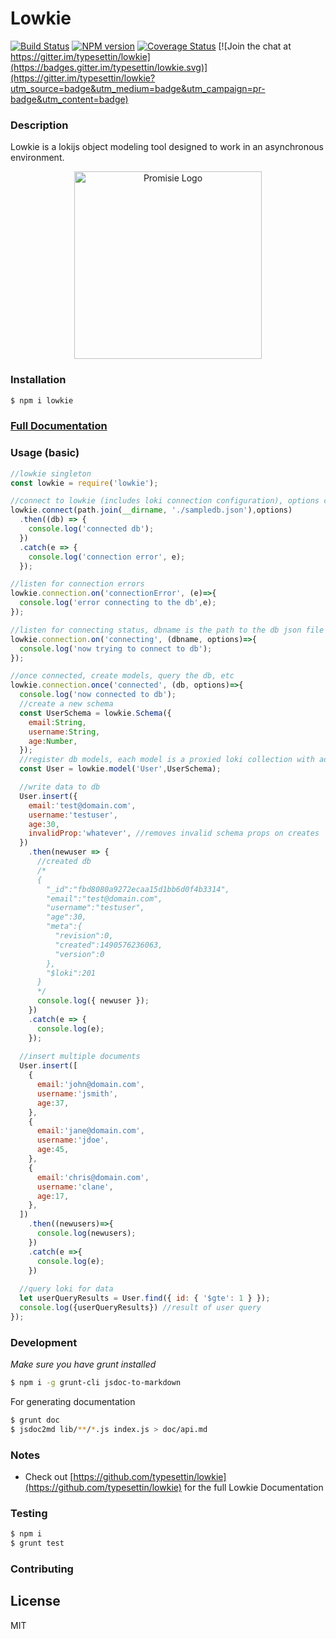 # Lowkie
[![Build Status](https://travis-ci.org/typesettin/lowkie.svg?branch=master)](https://travis-ci.org/typesettin/lowkie) [![NPM version](https://badge.fury.io/js/lowkie.svg)](http://badge.fury.io/js/lowkie) [![Coverage Status](https://coveralls.io/repos/github/typesettin/lowkie/badge.svg?branch=master)](https://coveralls.io/github/typesettin/lowkie?branch=master)  [![Join the chat at https://gitter.im/typesettin/lowkie](https://badges.gitter.im/typesettin/lowkie.svg)](https://gitter.im/typesettin/lowkie?utm_source=badge&utm_medium=badge&utm_campaign=pr-badge&utm_content=badge)

### Description
Lowkie is a lokijs object modeling tool designed to work in an asynchronous environment.

<p style="text-align:center;"><img src="https://raw.githubusercontent.com/typesettin/lowkie/master/doc/lowkie.png" alt="Promisie Logo" width="300px" height="auto" style="margin:auto; text-align:center;"></p>


### Installation
```sh
$ npm i lowkie
```

### [Full Documentation](https://github.com/typesettin/lowkie/blob/master/doc/api.md)

### Usage (basic)
```javascript
//lowkie singleton
const lowkie = require('lowkie');

//connect to lowkie (includes loki connection configuration), options can include other loki adapters besides structured file adapters
lowkie.connect(path.join(__dirname, './sampledb.json'),options)
  .then((db) => { 
    console.log('connected db');
  })
  .catch(e => {
    console.log('connection error', e);
  });

//listen for connection errors
lowkie.connection.on('connectionError', (e)=>{
  console.log('error connecting to the db',e);
});

//listen for connecting status, dbname is the path to the db json file
lowkie.connection.on('connecting', (dbname, options)=>{
  console.log('now trying to connect to db');
});

//once connected, create models, query the db, etc
lowkie.connection.once('connected', (db, options)=>{
  console.log('now connected to db');
  //create a new schema
  const UserSchema = lowkie.Schema({
    email:String,
    username:String,
    age:Number,
  });
  //register db models, each model is a proxied loki collection with additional helpers
  const User = lowkie.model('User',UserSchema);

  //write data to db
  User.insert({
    email:'test@domain.com',
    username:'testuser',
    age:30,
    invalidProp:'whatever', //removes invalid schema props on creates
  })
    .then(newuser => {
      //created db
      /*
      {
        "_id":"fbd8080a9272ecaa15d1bb6d0f4b3314",
        "email":"test@domain.com",
        "username":"testuser",
        "age":30,
        "meta":{
          "revision":0,
          "created":1490576236063,
          "version":0
        },
        "$loki":201
      }
      */
      console.log({ newuser });
    })
    .catch(e => { 
      console.log(e);
    });
  
  //insert multiple documents
  User.insert([
    {
      email:'john@domain.com',
      username:'jsmith',
      age:37,
    },
    {
      email:'jane@domain.com',
      username:'jdoe',
      age:45,
    },
    {
      email:'chris@domain.com',
      username:'clane',
      age:17,
    },
  ])
    .then((newusers)=>{
      console.log(newusers);
    })
    .catch(e =>{
      console.log(e);
    })
  
  //query loki for data
  let userQueryResults = User.find({ id: { '$gte': 1 } });
  console.log({userQueryResults}) //result of user query
});

```
### Development
*Make sure you have grunt installed*
```sh
$ npm i -g grunt-cli jsdoc-to-markdown
```

For generating documentation
```sh
$ grunt doc
$ jsdoc2md lib/**/*.js index.js > doc/api.md
```
### Notes
* Check out [https://github.com/typesettin/lowkie](https://github.com/typesettin/lowkie) for the full Lowkie Documentation

### Testing
```sh
$ npm i
$ grunt test
```
### Contributing
License
----

MIT